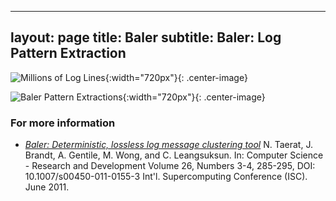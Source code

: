 
---
layout: page
title: Baler
subtitle: Baler: Log Pattern Extraction
---

![Millions of Log Lines](resources/figs/Baler_Lines.png){:width="720px"}{: .center-image}


![Baler Pattern Extractions](resources/figs/Baler_Patterns.png){:width="720px"}{: .center-image}

### For more information ###
* *[Baler: Deterministic, lossless log message clustering tool](https://ovis.ca.sandia.gov/index.php/Publications_and_presentations)* N. Taerat, J. Brandt, A. Gentile, M. Wong, and C. Leangsuksun. In: Computer Science - Research and Development Volume 26, Numbers 3-4, 285-295, DOI: 10.1007/s00450-011-0155-3 Int'l. Supercomputing Conference (ISC). June 2011.

